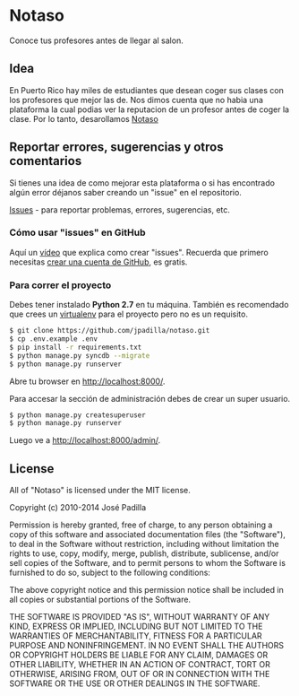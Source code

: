 # Notaso

Conoce tus profesores antes de llegar al salon.

## Idea

En Puerto Rico hay miles de estudiantes que desean coger sus clases con los profesores que mejor las de. Nos dimos cuenta que no habia una plataforma la cual podias ver la reputacion de un profesor antes de coger la clase. Por lo tanto, desarollamos [Notaso](http://www.notaso.com)

## Reportar errores, sugerencias y otros comentarios

Si tienes una idea de como mejorar esta plataforma o si has encontrado algún error déjanos saber creando un "issue" en el repositorio.

[Issues](https://github.com/SoPR/horas/issues) - para reportar problemas, errores, sugerencias, etc.

### Cómo usar "issues" en GitHub

Aquí un [vídeo](http://www.youtube.com/watch?v=TJlYiMp8FuY) que explica como crear "issues". Recuerda que primero necesitas [crear una cuenta de GitHub](https://github.com/join), es gratis.

### Para correr el proyecto

Debes tener instalado **Python 2.7** en tu máquina. También es recomendado que crees un [virtualenv](http://www.virtualenv.org/) para el proyecto pero no es un requisito.

```bash
$ git clone https://github.com/jpadilla/notaso.git
$ cp .env.example .env
$ pip install -r requirements.txt
$ python manage.py syncdb --migrate
$ python manage.py runserver
```

Abre tu browser en [http://localhost:8000/](http://localhost:8000/). 

Para accesar la sección de administración debes de crear un super usuario.

```bash
$ python manage.py createsuperuser
$ python manage.py runserver
```

Luego ve a [http://localhost:8000/admin/](http://localhost:8000/admin/).

## License

All of "Notaso" is licensed under the MIT license.

Copyright (c) 2010-2014 José Padilla

Permission is hereby granted, free of charge, to any person obtaining a copy
of this software and associated documentation files (the "Software"), to deal
in the Software without restriction, including without limitation the rights
to use, copy, modify, merge, publish, distribute, sublicense, and/or sell
copies of the Software, and to permit persons to whom the Software is
furnished to do so, subject to the following conditions:

The above copyright notice and this permission notice shall be included in all
copies or substantial portions of the Software.

THE SOFTWARE IS PROVIDED "AS IS", WITHOUT WARRANTY OF ANY KIND, EXPRESS OR
IMPLIED, INCLUDING BUT NOT LIMITED TO THE WARRANTIES OF MERCHANTABILITY,
FITNESS FOR A PARTICULAR PURPOSE AND NONINFRINGEMENT. IN NO EVENT SHALL THE
AUTHORS OR COPYRIGHT HOLDERS BE LIABLE FOR ANY CLAIM, DAMAGES OR OTHER
LIABILITY, WHETHER IN AN ACTION OF CONTRACT, TORT OR OTHERWISE, ARISING FROM,
OUT OF OR IN CONNECTION WITH THE SOFTWARE OR THE USE OR OTHER DEALINGS IN THE
SOFTWARE.
